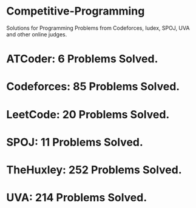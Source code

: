# Competitive-Programming
Solutions for Programming Problems from Codeforces, Iudex, SPOJ, UVA and other online judges.

# ATCoder: 6 Problems Solved.
# Codeforces: 85 Problems Solved.
# LeetCode: 20 Problems Solved.
# SPOJ: 11 Problems Solved.
# TheHuxley: 252 Problems Solved.
# UVA: 214 Problems Solved.
